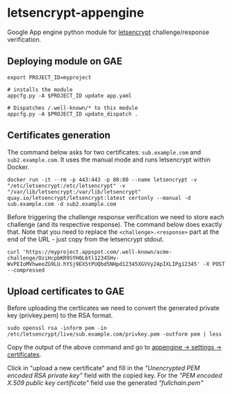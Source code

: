 # letsencrypt-appengine

Google App engine python module for [letsencrypt](https://letsencrypt.org/) challenge/response verification.


## Deploying module on GAE

```!bash
export PROJECT_ID=myproject

# installs the module
appcfg.py -A $PROJECT_ID update app.yaml 

# Dispatches /.well-known/* to this module
appcfg.py -A $PROJECT_ID update_dispatch .
```

## Certificates generation

The command below asks for two certificates: `sub.example.com` and `sub2.example.com`. It uses the manual mode and runs letsencrypt within Docker.

```!bash
docker run -it --rm -p 443:443 -p 80:80 --name letsencrypt -v "/etc/letsencrypt:/etc/letsencrypt" -v "/var/lib/letsencrypt:/var/lib/letsencrypt" quay.io/letsencrypt/letsencrypt:latest certonly --manual -d sub.example.com -d sub2.example.com
```

Before triggering the challenge response verification we need to store each challenge (and its respective response). The command below does exactly that. Note that you need to replace the `<challenge>.<response>` part at the end of the URL - just copy from the letsencrypt stdout.

```!bash
curl 'https://myproject.appspot.com/.well-known/acme-challenge/OziHcpbKR9SYH0L6tl12345Hv-WvPEIoMVhweeZG9LU.hYSj9EX5tPUQbd5NHpd12345XGVVy24pIXLIPg12345' -X POST --compressed
```

## Upload certificates to GAE

Before uploading the certiicates we need to convert the generated private key (privkey.pem) to the RSA format.

```!bash
sudo openssl rsa -inform pem -in /etc/letsencrypt/live/sub.example.com/privkey.pem -outform pem | less
```

Copy the output of the above command and go to [appengine -> settings -> certificates](https://console.developers.google.com/appengine/settings/certificates?project=myapplication).

Click in "upload a new certificate" and fill in the *"Unencrypted PEM encoded RSA private key"* field with the copied key.
For the *"PEM encoded X.509 public key certificate"* field use the generated *"fullchain.pem"* 

